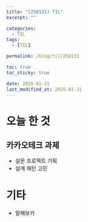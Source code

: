 ```yaml
---
title: "[250131] TIL"
excerpt: ""

categories:
  - TIL
tags:
  - [TIL]

permalink: /blog/til/250131

toc: true
toc_sticky: true

date: 2025-01-31
last_modified_at: 2025-01-31
---
```



# 오늘 한 것

## 카카오테크 과제
- 설문 프로젝트 기획
- 설계 패턴 고민


# 기타
- 말해보카
